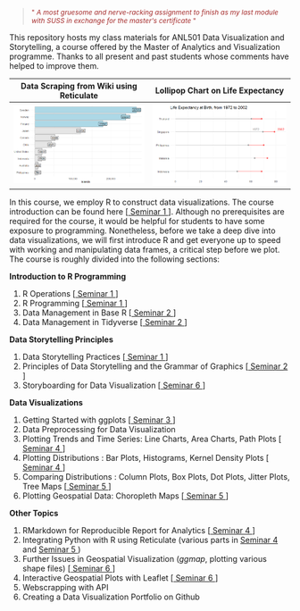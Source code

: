 
><p style="font-size: 12px; color: brown;">"<em> A most gruesome and nerve-racking assignment to finish as my last module with SUSS in exchange for the master's certificate </em>"  </p>


This repository hosts my class materials for ANL501 Data Visualization and Storytelling, a course offered by the Master of Analytics and Visualization programme. Thanks to all present and past students whose comments have helped to improve them. 


Data Scraping from Wiki using Reticulate    |  Lollipop Chart on Life Expectancy
:-------------------------:|:-------------------------:
![](islands.png) |   ![](lifeexpectancy.png)



In this course, we employ R to construct data visualizations. The course introduction can be found here [<a href="https://nicholas-sim.github.io/ANL501-Data-Visualisation-and-Storytelling/seminar_1/"> Seminar 1 </a>]. Although no prerequisites are required for the course, it would be helpful for students to have some exposure to programming. Nonetheless, before we take a deep dive into data visualizations, we will first introduce R and get everyone up to speed with working and manipulating data frames, a critical step before we plot. The course is roughly divided into the following sections:

**Introduction to R Programming**

  1. R Operations [<a href="https://nicholas-sim.github.io/ANL501-Data-Visualisation-and-Storytelling/seminar_1/"> Seminar 1 </a>]
  1. R Programming [<a href="https://nicholas-sim.github.io/ANL501-Data-Visualisation-and-Storytelling/seminar_1/"> Seminar 1 </a>]
  1. Data Management in Base R [<a href="https://nicholas-sim.github.io/ANL501-Data-Visualisation-and-Storytelling/seminar_2/"> Seminar 2 </a>]
  1. Data Management in Tidyverse  [<a href="https://nicholas-sim.github.io/ANL501-Data-Visualisation-and-Storytelling/seminar_2/"> Seminar 2 </a>]

**Data Storytelling Principles**

  1. Data Storytelling Practices [<a href="https://nicholas-sim.github.io/ANL501-Data-Visualisation-and-Storytelling/seminar_1/"> Seminar 1 </a>]
  1. Principles of Data Storytelling and the Grammar of Graphics [<a href="https://nicholas-sim.github.io/ANL501-Data-Visualisation-and-Storytelling/seminar_2/"> Seminar 2 </a>]
  1. Storyboarding for Data Visualization [<a href="https://nicholas-sim.github.io/ANL501-Data-Visualisation-and-Storytelling/seminar_6/"> Seminar 6 </a>]

**Data Visualizations**

  1. Getting Started with ggplots [<a href="https://nicholas-sim.github.io/ANL501-Data-Visualisation-and-Storytelling/seminar_3/"> Seminar 3 </a>]
  1. Data Preprocessing for Data Visualization
  1. Plotting Trends and Time Series: Line Charts, Area Charts, Path Plots [<a href="https://nicholas-sim.github.io/ANL501-Data-Visualisation-and-Storytelling/seminar_4/"> Seminar 4 </a>]
  1. Plotting Distributions : Bar Plots, Histograms, Kernel Density Plots [<a href="https://nicholas-sim.github.io/ANL501-Data-Visualisation-and-Storytelling/seminar_4/"> Seminar 4 </a>]
  1. Comparing Distributions : Column Plots, Box Plots, Dot Plots, Jitter Plots, Tree Maps [<a href="https://nicholas-sim.github.io/ANL501-Data-Visualisation-and-Storytelling/seminar_5/"> Seminar 5 </a>]
  1. Plotting Geospatial Data: Choropleth Maps [<a href="https://nicholas-sim.github.io/ANL501-Data-Visualisation-and-Storytelling/seminar_5/"> Seminar 5 </a>]

**Other Topics**

  1. RMarkdown for Reproducible Report for Analytics [<a href="https://nicholas-sim.github.io/ANL501-Data-Visualisation-and-Storytelling/seminar_4/"> Seminar 4 </a>]
  1. Integrating Python with R using Reticulate (various parts in <a href="https://nicholas-sim.github.io/ANL501-Data-Visualisation-and-Storytelling/seminar_4/"> Seminar 4 </a> and <a href="https://nicholas-sim.github.io/ANL501-Data-Visualisation-and-Storytelling/seminar_5/"> Seminar 5 </a>)
  1. Further Issues in Geospatial Visualization (*ggmap*, plotting various shape files) [<a href="https://nicholas-sim.github.io/ANL501-Data-Visualisation-and-Storytelling/seminar_6/"> Seminar 6 </a>]
  1. Interactive Geospatial Plots with Leaflet [<a href="https://nicholas-sim.github.io/ANL501-Data-Visualisation-and-Storytelling/seminar_6/"> Seminar 6 </a>]
  1. Webscrapping with API
  1. Creating a Data Visualization Portfolio on Github






